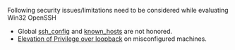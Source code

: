 Following security issues/limitations need to be considered while evaluating Win32 OpenSSH
- Global [ssh_config](https://github.com/PowerShell/Win32-OpenSSH/issues/847) and [known_hosts](https://github.com/PowerShell/Win32-OpenSSH/issues/466) are not honored. 
- [Elevation of Privilege over loopback](https://github.com/PowerShell/Win32-OpenSSH/issues/680) on misconfigured machines.
